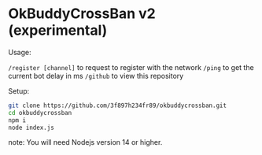 # OkBuddyCrossBan v2 (experimental)
 
Usage:

`/register [channel]` to request to register with the network
`/ping` to get the current bot delay in ms
`/github` to view this repository

Setup: 
```sh
git clone https://github.com/3f897h234fr89/okbuddycrossban.git
cd okbuddycrossban
npm i
node index.js
```
note: You will need Nodejs version 14 or higher.
